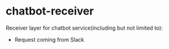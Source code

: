 # chatbot-receiver

Receiver layer for chatbot service(including but not limited to):
- Request coming from Slack

